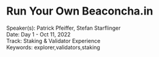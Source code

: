 # Run Your Own Beaconcha.in

Speaker(s): Patrick Pfeiffer, Stefan Starflinger  
Date: Day 1 - Oct 11, 2022  
Track: Staking & Validator Experience  
Keywords: explorer,validators,staking  

